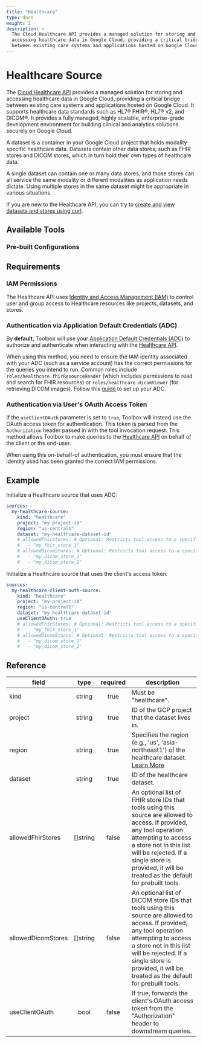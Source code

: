 ```yaml
---
title: "Healthcare"
type: docs
weight: 1
description: >
  The Cloud Healthcare API provides a managed solution for storing and
  accessing healthcare data in Google Cloud, providing a critical bridge 
  between existing care systems and applications hosted on Google Cloud.
---
```


# Healthcare Source

The [Cloud Healthcare API][healthcare-docs] provides a managed solution
for storing and accessing healthcare data in Google Cloud, providing a
critical bridge between existing care systems and applications hosted on
Google Cloud. It supports healthcare data standards such as HL7® FHIR®,
HL7® v2, and DICOM®. It provides a fully managed, highly scalable,
enterprise-grade development environment for building clinical and analytics
solutions securely on Google Cloud.

A dataset is a container in your Google Cloud project that holds modality-specific
healthcare data. Datasets contain other data stores, such as FHIR stores and DICOM
stores, which in turn hold their own types of healthcare data.

A single dataset can contain one or many data stores, and those stores can all service
the same modality or different modalities as application needs dictate. Using multiple
stores in the same dataset might be appropriate in various situations.

If you are new to the Healthcare API, you can try to
[create and view datasets and stores using curl][healthcare-quickstart-curl].

[healthcare-docs]: https://cloud.google.com/healthcare/docs
[healthcare-quickstart-curl]:
    https://cloud.google.com/healthcare-api/docs/store-healthcare-data-rest

## Available Tools

### Pre-built Configurations

## Requirements

### IAM Permissions

The Healthcare API uses [Identity and Access Management (IAM)][iam-overview] to control
user and group access to Healthcare resources like projects, datasets, and stores.

### Authentication via Application Default Credentials (ADC)

By **default**, Toolbox will use your [Application Default Credentials
(ADC)][adc] to authorize and authenticate when interacting with the
[Healthcare API][healthcare-docs].

When using this method, you need to ensure the IAM identity associated with your
ADC (such as a service account) has the correct permissions for the queries you
intend to run. Common roles include `roles/healthcare.fhirResourceReader` (which includes
permissions to read and search for FHIR resources) or `roles/healthcare.dicomViewer` (for
retrieving DICOM images).
Follow this [guide][set-adc] to set up your ADC.

### Authentication via User's OAuth Access Token

If the `useClientOAuth` parameter is set to `true`, Toolbox will instead use the
OAuth access token for authentication. This token is parsed from the
`Authorization` header passed in with the tool invocation request. This method
allows Toolbox to make queries to the [Healthcare API][healthcare-docs] on behalf of the
client or the end-user.

When using this on-behalf-of authentication, you must ensure that the
identity used has been granted the correct IAM permissions.

[iam-overview]: <https://cloud.google.com/healthcare/docs/access-control>
[adc]: <https://cloud.google.com/docs/authentication#adc>
[set-adc]: <https://cloud.google.com/docs/authentication/provide-credentials-adc>

## Example

Initialize a Healthcare source that uses ADC:

```yaml
sources:
  my-healthcare-source:
    kind: "healthcare"
    project: "my-project-id"
    region: "us-central1"
    dataset: "my-healthcare-dataset-id"
    # allowedFhirStores: # Optional: Restricts tool access to a specific list of FHIR store IDs.
    #   - "my_fhir_store_1"
    # allowedDicomStores: # Optional: Restricts tool access to a specific list of DICOM store IDs.
    #   - "my_dicom_store_1"
    #   - "my_dicom_store_2"
```

Initialize a Healthcare source that uses the client's access token:

```yaml
sources:
  my-healthcare-client-auth-source:
    kind: "healthcare"
    project: "my-project-id"
    region: "us-central1"
    dataset: "my-healthcare-dataset-id"
    useClientOAuth: true
    # allowedFhirStores: # Optional: Restricts tool access to a specific list of FHIR store IDs.
    #   - "my_fhir_store_1"
    # allowedDicomStores: # Optional: Restricts tool access to a specific list of DICOM store IDs.
    #   - "my_dicom_store_1"
    #   - "my_dicom_store_2"
```

## Reference

| **field**          | **type** | **required** | **description**                                                                                                                                                                                                                                                                                                                                                                                                                                                                                                     |
|--------------------|:--------:|:------------:|------------------------------------------------------------------------------------------------------------------------------------------------------------------------------------------------------------------------------------------------------------------------------|
| kind               |  string  |     true     | Must be "healthcare".                                                                                                                                                                                                                                                        |
| project            |  string  |     true     | ID of the GCP project that the dataset lives in.                                                                                                                                                                                                                             |
| region             |  string  |     true     | Specifies the region (e.g., 'us', 'asia-northeast1') of the healthcare dataset. [Learn More](https://cloud.google.com/healthcare-api/docs/regions)                                                                                                                           |
| dataset            |  string  |     true     | ID of the healthcare dataset.                                                                                                                                                                                                                                                |
| allowedFhirStores  | []string |    false     | An optional list of FHIR store IDs that tools using this source are allowed to access. If provided, any tool operation attempting to access a store not in this list will be rejected. If a single store is provided, it will be treated as the default for prebuilt tools.  |
| allowedDicomStores | []string |    false     | An optional list of DICOM store IDs that tools using this source are allowed to access. If provided, any tool operation attempting to access a store not in this list will be rejected. If a single store is provided, it will be treated as the default for prebuilt tools. |
| useClientOAuth     |   bool   |    false     | If true, forwards the client's OAuth access token from the "Authorization" header to downstream queries.                                                                                                                                                                     |
